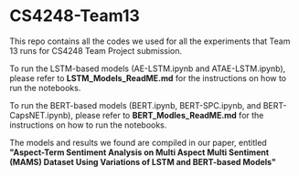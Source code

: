 # CS4248-Team13
This repo contains all the codes we used for all the experiments that Team 13 runs for CS4248 Team Project submission.

To run the LSTM-based models (AE-LSTM.ipynb and ATAE-LSTM.ipynb), please refer to **LSTM_Models_ReadME.md** for the instructions on how to run the notebooks.

To run the BERT-based models (BERT.ipynb, BERT-SPC.ipynb, and BERT-CapsNET.ipynb), please refer to **BERT_Modles_ReadME.md** for the instructions on how to run the notebooks. 

The models and results we found are compiled in our paper, entitled **"Aspect-Term Sentiment Analysis on Multi Aspect Multi Sentiment (MAMS)
Dataset Using Variations of LSTM and BERT-based Models"**
